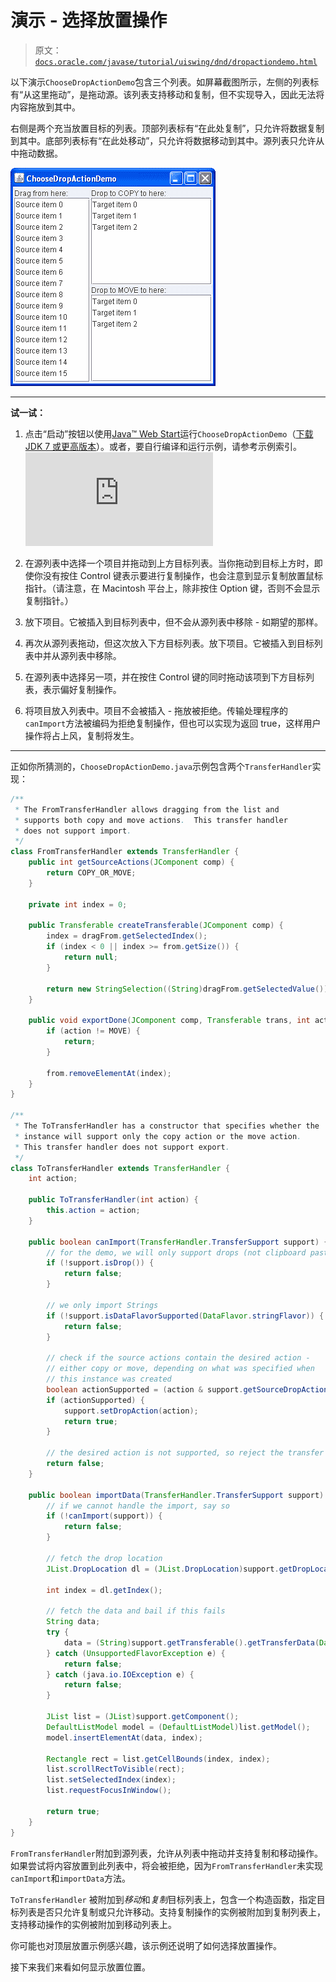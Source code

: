 # 演示 - 选择放置操作

> 原文：[`docs.oracle.com/javase/tutorial/uiswing/dnd/dropactiondemo.html`](https://docs.oracle.com/javase/tutorial/uiswing/dnd/dropactiondemo.html)

以下演示`ChooseDropActionDemo`包含三个列表。如屏幕截图所示，左侧的列表标有“从这里拖动”，是拖动源。该列表支持移动和复制，但不实现导入，因此无法将内容拖放到其中。

右侧是两个充当放置目标的列表。顶部列表标有“在此处复制”，只允许将数据复制到其中。底部列表标有“在此处移动”，只允许将数据移动到其中。源列表只允许从中拖动数据。

![ChooseDropActionDemo 演示的快照。](img/33d75f9a4430f2ba47e75ed64ff00968.png)

* * *

**试一试：**

1.  点击“启动”按钮以使用[Java™ Web Start](http://www.oracle.com/technetwork/java/javase/javawebstart/index.html)运行`ChooseDropActionDemo`（[下载 JDK 7 或更高版本](http://www.oracle.com/technetwork/java/javase/downloads/index.html)）。或者，要自行编译和运行示例，请参考示例索引。![启动 ChooseDropActionDemo 示例](https://docs.oracle.com/javase/tutorialJWS/samples/uiswing/ChooseDropActionDemoProject/ChooseDropActionDemo.jnlp)

1.  在源列表中选择一个项目并拖动到上方目标列表。当你拖动到目标上方时，即使你没有按住 Control 键表示要进行复制操作，也会注意到显示复制放置鼠标指针。（请注意，在 Macintosh 平台上，除非按住 Option 键，否则不会显示复制指针。）

1.  放下项目。它被插入到目标列表中，但不会从源列表中移除 - 如期望的那样。

1.  再次从源列表拖动，但这次放入下方目标列表。放下项目。它被插入到目标列表中并从源列表中移除。

1.  在源列表中选择另一项，并在按住 Control 键的同时拖动该项到下方目标列表，表示偏好复制操作。

1.  将项目放入列表中。项目不会被插入 - 拖放被拒绝。传输处理程序的`canImport`方法被编码为拒绝复制操作，但也可以实现为返回 true，这样用户操作将占上风，复制将发生。

* * *

正如你所猜测的，``ChooseDropActionDemo.java``示例包含两个`TransferHandler`实现：

```java
/**
 * The FromTransferHandler allows dragging from the list and
 * supports both copy and move actions.  This transfer handler
 * does not support import.
 */
class FromTransferHandler extends TransferHandler {
    public int getSourceActions(JComponent comp) {
        return COPY_OR_MOVE;
    }

    private int index = 0;

    public Transferable createTransferable(JComponent comp) {
        index = dragFrom.getSelectedIndex();
        if (index < 0 || index >= from.getSize()) {
            return null;
        }

        return new StringSelection((String)dragFrom.getSelectedValue());
    }

    public void exportDone(JComponent comp, Transferable trans, int action) {
        if (action != MOVE) {
            return;
        }

        from.removeElementAt(index);
    }
}

/**
 * The ToTransferHandler has a constructor that specifies whether the
 * instance will support only the copy action or the move action.
 * This transfer handler does not support export.
 */
class ToTransferHandler extends TransferHandler {
    int action;

    public ToTransferHandler(int action) {
        this.action = action;
    }

    public boolean canImport(TransferHandler.TransferSupport support) {
        // for the demo, we will only support drops (not clipboard paste)
        if (!support.isDrop()) {
            return false;
        }

        // we only import Strings
        if (!support.isDataFlavorSupported(DataFlavor.stringFlavor)) {
            return false;
        }

        // check if the source actions contain the desired action -
        // either copy or move, depending on what was specified when
        // this instance was created
        boolean actionSupported = (action & support.getSourceDropActions()) == action;
        if (actionSupported) {
            support.setDropAction(action);
            return true;
        }

        // the desired action is not supported, so reject the transfer
        return false;
    }

    public boolean importData(TransferHandler.TransferSupport support) {
        // if we cannot handle the import, say so
        if (!canImport(support)) {
            return false;
        }

        // fetch the drop location
        JList.DropLocation dl = (JList.DropLocation)support.getDropLocation();

        int index = dl.getIndex();

        // fetch the data and bail if this fails
        String data;
        try {
            data = (String)support.getTransferable().getTransferData(DataFlavor.stringFlavor);
        } catch (UnsupportedFlavorException e) {
            return false;
        } catch (java.io.IOException e) {
            return false;
        }

        JList list = (JList)support.getComponent();
        DefaultListModel model = (DefaultListModel)list.getModel();
        model.insertElementAt(data, index);

        Rectangle rect = list.getCellBounds(index, index);
        list.scrollRectToVisible(rect);
        list.setSelectedIndex(index);
        list.requestFocusInWindow();

        return true;
    }  
} 

```

`FromTransferHandler`附加到源列表，允许从列表中拖动并支持复制和移动操作。如果尝试将内容放置到此列表中，将会被拒绝，因为`FromTransferHandler`未实现`canImport`和`importData`方法。

`ToTransferHandler` 被附加到*移动*和*复制*目标列表上，包含一个构造函数，指定目标列表是否只允许复制或只允许移动。支持复制操作的实例被附加到复制列表上，支持移动操作的实例被附加到移动列表上。

你可能也对顶层放置示例感兴趣，该示例还说明了如何选择放置操作。

接下来我们来看如何显示放置位置。
